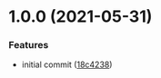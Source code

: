 # 1.0.0 (2021-05-31)


### Features

* initial commit ([18c4238](https://github.com/shhdharmen/material-components-theme-generator/commit/18c4238c7912a049dd9c0c0e9741a2efc998686e))
